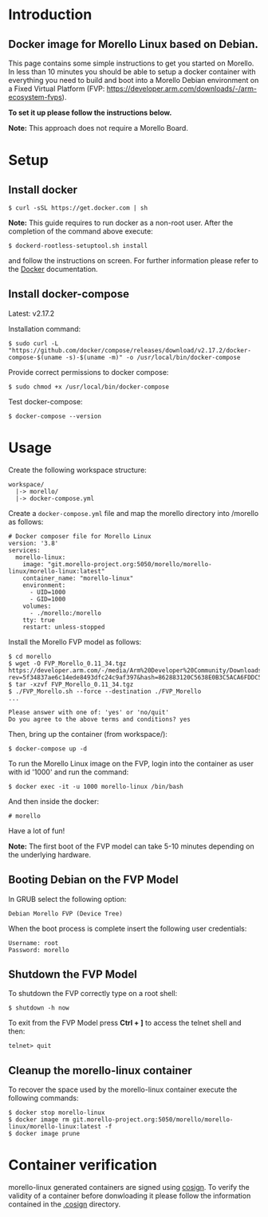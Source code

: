 # Introduction

## Docker image for Morello Linux based on Debian.

This page contains some simple instructions to get you started on Morello. In less than 10 minutes you should be able to setup a docker container with everything you need to build and boot into a Morello Debian environment on a Fixed Virtual Platform (FVP: https://developer.arm.com/downloads/-/arm-ecosystem-fvps).

**To set it up please follow the instructions below.**

**Note:** This approach does not require a Morello Board.

# Setup

## Install docker
```
$ curl -sSL https://get.docker.com | sh
```

**Note:** This guide requires to run docker as a non-root user. After the completion of the command above execute:
```
$ dockerd-rootless-setuptool.sh install
```
and follow the instructions on screen. For further information please refer to the [Docker](https://docs.docker.com/) documentation.

## Install docker-compose

Latest: v2.17.2

Installation command:
```
$ sudo curl -L "https://github.com/docker/compose/releases/download/v2.17.2/docker-compose-$(uname -s)-$(uname -m)" -o /usr/local/bin/docker-compose
```

Provide correct permissions to docker compose:
```
$ sudo chmod +x /usr/local/bin/docker-compose
```

Test docker-compose:
```
$ docker-compose --version
```

# Usage

Create the following workspace structure:

```
workspace/
  |-> morello/
  |-> docker-compose.yml
```

Create a `docker-compose.yml` file and map the morello directory into /morello as follows:

```
# Docker composer file for Morello Linux
version: '3.8'
services:
  morello-linux:
    image: "git.morello-project.org:5050/morello/morello-linux/morello-linux:latest"
    container_name: "morello-linux"
    environment:
      - UID=1000
      - GID=1000
    volumes:
      - ./morello:/morello
    tty: true
    restart: unless-stopped
```

Install the Morello FVP model as follows:

```
$ cd morello
$ wget -O FVP_Morello_0.11_34.tgz https://developer.arm.com/-/media/Arm%20Developer%20Community/Downloads/OSS/FVP/Morello%20Platform/FVP_Morello_0.11_34.tgz?rev=5f34837ae6c14ede8493dfc24c9af397&hash=862883120C5638E0B3C5ACA6FDDC5558021E1886
$ tar -xzvf FVP_Morello_0.11_34.tgz
$ ./FVP_Morello.sh --force --destination ./FVP_Morello
...

Please answer with one of: 'yes' or 'no/quit'
Do you agree to the above terms and conditions? yes

```

Then, bring up the container (from workspace/):
```
$ docker-compose up -d
```

To run the Morello Linux image on the FVP, login into the container as user with id '1000' and run the command:

```
$ docker exec -it -u 1000 morello-linux /bin/bash
```

And then inside the docker:

```
# morello
```

Have a lot of fun!

**Note:** The first boot of the FVP model can take 5-10 minutes depending on the underlying hardware.

## Booting Debian on the FVP Model

In GRUB select the following option:

```
Debian Morello FVP (Device Tree)
```

When the boot process is complete insert the following user credentials:

```
Username: root
Password: morello
```

## Shutdown the FVP Model

To shutdown the FVP correctly type on a root shell:

```
$ shutdown -h now
```

To exit from the FVP Model press **Ctrl + ]** to access the telnet shell and then:

```
telnet> quit
```

## Cleanup the morello-linux container

To recover the space used by the morello-linux container execute the following commands:

```
$ docker stop morello-linux
$ docker image rm git.morello-project.org:5050/morello/morello-linux/morello-linux:latest -f
$ docker image prune
```

# Container verification

morello-linux generated containers are signed using [cosign](https://github.com/sigstore/cosign). To verify the validity of a container before donwloading it please follow the information contained in the [.cosign](.cosign/README.md) directory.